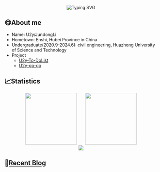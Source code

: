 <p align="center"><img src="https://readme-typing-svg.herokuapp.com?font=Kalam&pause=1000&color=000000&center=true&width=450&lines=Profile+of+U2y;%E8%BF%B7%E3%81%88%E3%81%B0%E3%80%81%E6%95%97%E3%82%8C%E3%82%8B" alt="Typing SVG" /></p>

## 😋About me

- Name: U2y/JundongLi
- Hometown: Enshi, Hubei Province in China
- Undergraduate(2020.9-2024.6): civil engineering, Huazhong University of Science and Technology
- Project
  - [U2y-To-DoList](https://github.com/U2yyy/To-DoList)
  - [U2y-go-go](https://github.com/U2yyy/go_go)

## 📈Statistics

<div align="center">
<span>&emsp;&emsp;</span>
<img height="170px" src="https://github-readme-stats.vercel.app/api?username=U2yyy" /><span>&emsp;&emsp;</span><img height="170px" src="https://github-readme-stats.vercel.app/api/top-langs/?username=U2yyy&layout=compact&langs_count=8" />
<span>&emsp;&emsp;</span>
</div>


<div align="center">
    <img  src="https://github-readme-streak-stats.herokuapp.com/?user=U2yyy" />
</div>


## 📝<a href="https://u2yyy.github.io/" target="_blank">Recent Blog</a>
